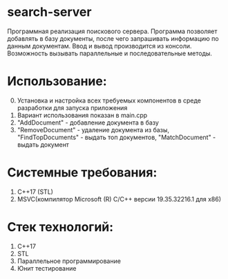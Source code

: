 # search-server
Программная реализация поискового сервера. Программа позволяет добавлять в базу документы, после чего запрашивать информацию по данным документам. Ввод и вывод производится из консоли. Возможность вызывать параллельные и последовательные методы.

# Использование:
0. Установка и настройка всех требуемых компонентов в среде разработки для запуска приложения
1. Вариант использования показан в main.cpp
2. "AddDocument" - добавление документа в базу
3. "RemoveDocument" - удаление документа из базы, "FindTopDocuments" - выдать топ документов, "MatchDocument" - выдать документ

# Системные требования:
1. C++17 (STL)
2. MSVC(компилятор Microsoft (R) C/C++ версии 19.35.32216.1 для x86)

# Стек технологий:
1. C++17
2. STL
3. Параллельное программирование
4. Юнит тестирование
